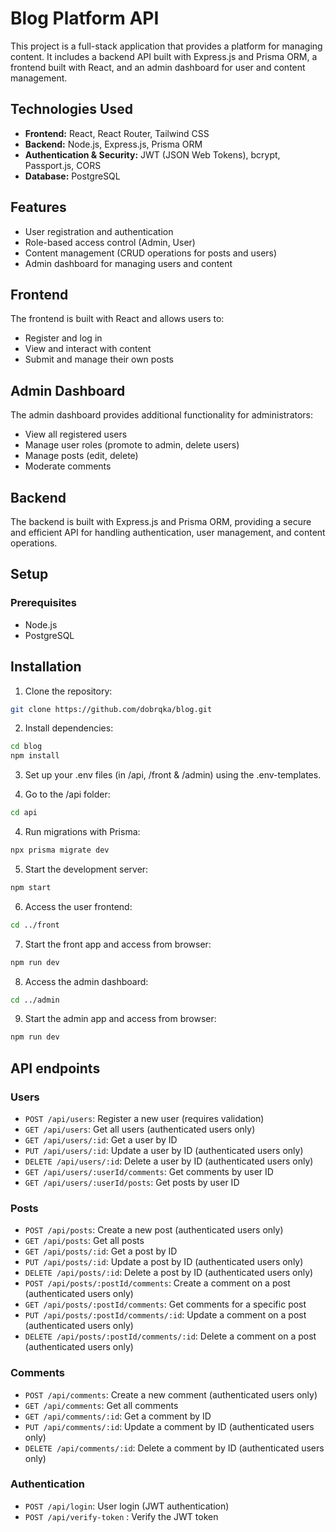 # Blog Platform API

This project is a full-stack application that provides a platform for managing content. It includes a backend API built with Express.js and Prisma ORM, a frontend built with React, and an admin dashboard for user and content management.

## Technologies Used

- **Frontend:** React, React Router, Tailwind CSS
- **Backend:** Node.js, Express.js, Prisma ORM
- **Authentication & Security:** JWT (JSON Web Tokens), bcrypt, Passport.js, CORS
- **Database:** PostgreSQL

## Features

- User registration and authentication
- Role-based access control (Admin, User)
- Content management (CRUD operations for posts and users)
- Admin dashboard for managing users and content

## Frontend

The frontend is built with React and allows users to:

- Register and log in
- View and interact with content
- Submit and manage their own posts

## Admin Dashboard

The admin dashboard provides additional functionality for administrators:

- View all registered users
- Manage user roles (promote to admin, delete users)
- Manage posts (edit, delete)
- Moderate comments

## Backend

The backend is built with Express.js and Prisma ORM, providing a secure and efficient API for handling authentication, user management, and content operations.

## Setup

### Prerequisites

- Node.js
- PostgreSQL

## Installation

1. Clone the repository:

```bash
git clone https://github.com/dobrqka/blog.git
```

2. Install dependencies:

```bash
cd blog
npm install
```

3. Set up your .env files (in /api, /front & /admin) using the .env-templates.

4. Go to the /api folder:

```bash
cd api
```

4. Run migrations with Prisma:

```bash
npx prisma migrate dev
```

5. Start the development server:

```bash
npm start
```

6. Access the user frontend:

```bash
cd ../front
```

7. Start the front app and access from browser:

```bash
npm run dev
```

8. Access the admin dashboard:

```bash
cd ../admin
```

9. Start the admin app and access from browser:

```bash
npm run dev
```

## API endpoints

### Users

- `POST /api/users`: Register a new user (requires validation)
- `GET /api/users`: Get all users (authenticated users only)
- `GET /api/users/:id`: Get a user by ID
- `PUT /api/users/:id`: Update a user by ID (authenticated users only)
- `DELETE /api/users/:id`: Delete a user by ID (authenticated users only)
- `GET /api/users/:userId/comments`: Get comments by user ID
- `GET /api/users/:userId/posts`: Get posts by user ID

### Posts

- `POST /api/posts`: Create a new post (authenticated users only)
- `GET /api/posts`: Get all posts
- `GET /api/posts/:id`: Get a post by ID
- `PUT /api/posts/:id`: Update a post by ID (authenticated users only)
- `DELETE /api/posts/:id`: Delete a post by ID (authenticated users only)
- `POST /api/posts/:postId/comments`: Create a comment on a post (authenticated users only)
- `GET /api/posts/:postId/comments`: Get comments for a specific post
- `PUT /api/posts/:postId/comments/:id`: Update a comment on a post (authenticated users only)
- `DELETE /api/posts/:postId/comments/:id`: Delete a comment on a post (authenticated users only)

### Comments

- `POST /api/comments`: Create a new comment (authenticated users only)
- `GET /api/comments`: Get all comments
- `GET /api/comments/:id`: Get a comment by ID
- `PUT /api/comments/:id`: Update a comment by ID (authenticated users only)
- `DELETE /api/comments/:id`: Delete a comment by ID (authenticated users only)

### Authentication

- `POST /api/login`: User login (JWT authentication)
- `POST /api/verify-token` : Verify the JWT token
